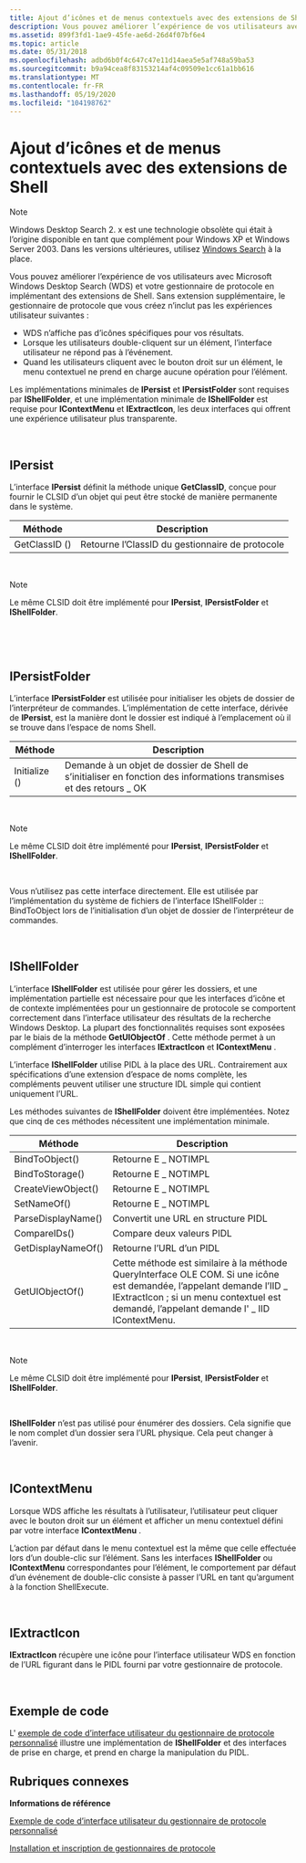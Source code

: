 ```yaml
---
title: Ajout d’icônes et de menus contextuels avec des extensions de Shell
description: Vous pouvez améliorer l’expérience de vos utilisateurs avec Microsoft Windows Desktop Search (WDS) et votre gestionnaire de protocole en implémentant des extensions de Shell.
ms.assetid: 899f3fd1-1ae9-45fe-ae6d-26d4f07bf6e4
ms.topic: article
ms.date: 05/31/2018
ms.openlocfilehash: adbd6b0f4c647c47e11d14aea5e5af748a59ba53
ms.sourcegitcommit: b9a94cea8f83153214af4c09509e1cc61a1bb616
ms.translationtype: MT
ms.contentlocale: fr-FR
ms.lasthandoff: 05/19/2020
ms.locfileid: "104198762"
---
```

# <a name="adding-icons-and-context-menus-with-shell-extensions"></a>Ajout d’icônes et de menus contextuels avec des extensions de Shell

> [!NOTE]
> Windows Desktop Search 2. x est une technologie obsolète qui était à l’origine disponible en tant que complément pour Windows XP et Windows Server 2003. Dans les versions ultérieures, utilisez [Windows Search](../search/-search-3x-wds-overview.md) à la place.

Vous pouvez améliorer l’expérience de vos utilisateurs avec Microsoft Windows Desktop Search (WDS) et votre gestionnaire de protocole en implémentant des extensions de Shell. Sans extension supplémentaire, le gestionnaire de protocole que vous créez n’inclut pas les expériences utilisateur suivantes :

-   WDS n’affiche pas d’icônes spécifiques pour vos résultats.
-   Lorsque les utilisateurs double-cliquent sur un élément, l’interface utilisateur ne répond pas à l’événement.
-   Quand les utilisateurs cliquent avec le bouton droit sur un élément, le menu contextuel ne prend en charge aucune opération pour l’élément.

Les implémentations minimales de **IPersist** et **IPersistFolder** sont requises par **IShellFolder**, et une implémentation minimale de **IShellFolder** est requise pour **IContextMenu** et **IExtractIcon**, les deux interfaces qui offrent une expérience utilisateur plus transparente.

 

## <a name="ipersist"></a>IPersist

L’interface **IPersist** définit la méthode unique **GetClassID**, conçue pour fournir le CLSID d’un objet qui peut être stocké de manière permanente dans le système.



| Méthode       | Description                                 |
|--------------|---------------------------------------------|
| GetClassID () | Retourne l’ClassID du gestionnaire de protocole |



 

> [!Note]
>
> Le même CLSID doit être implémenté pour **IPersist**, **IPersistFolder** et **IShellFolder**.

 

 

## <a name="ipersistfolder"></a>IPersistFolder

L’interface **IPersistFolder** est utilisée pour initialiser les objets de dossier de l’interpréteur de commandes. L’implémentation de cette interface, dérivée de **IPersist**, est la manière dont le dossier est indiqué à l’emplacement où il se trouve dans l’espace de noms Shell.



| Méthode       | Description                                                                                            |
|--------------|--------------------------------------------------------------------------------------------------------|
| Initialize () | Demande à un objet de dossier de Shell de s’initialiser en fonction des informations transmises et des retours \_ OK |



 

> [!Note]
>
> Le même CLSID doit être implémenté pour **IPersist**, **IPersistFolder** et **IShellFolder**.

 

Vous n’utilisez pas cette interface directement. Elle est utilisée par l’implémentation du système de fichiers de l’interface IShellFolder :: BindToObject lors de l’initialisation d’un objet de dossier de l’interpréteur de commandes.

 

## <a name="ishellfolder"></a>IShellFolder

L’interface **IShellFolder** est utilisée pour gérer les dossiers, et une implémentation partielle est nécessaire pour que les interfaces d’icône et de contexte implémentées pour un gestionnaire de protocole se comportent correctement dans l’interface utilisateur des résultats de la recherche Windows Desktop. La plupart des fonctionnalités requises sont exposées par le biais de la méthode **GetUIObjectOf** . Cette méthode permet à un complément d’interroger les interfaces **IExtractIcon** et **IContextMenu** .

L’interface **IShellFolder** utilise PIDL à la place des URL. Contrairement aux spécifications d’une extension d’espace de noms complète, les compléments peuvent utiliser une structure IDL simple qui contient uniquement l’URL.

Les méthodes suivantes de **IShellFolder** doivent être implémentées. Notez que cinq de ces méthodes nécessitent une implémentation minimale.



| Méthode             | Description                                                                                                                                                                                                 |
|--------------------|-------------------------------------------------------------------------------------------------------------------------------------------------------------------------------------------------------------|
| BindToObject()     | Retourne E \_ NOTIMPL                                                                                                                                                                                          |
| BindToStorage()    | Retourne E \_ NOTIMPL                                                                                                                                                                                          |
| CreateViewObject() | Retourne E \_ NOTIMPL                                                                                                                                                                                          |
| SetNameOf()        | Retourne E \_ NOTIMPL                                                                                                                                                                                          |
| ParseDisplayName() | Convertit une URL en structure PIDL                                                                                                                                                                        |
| CompareIDs()       | Compare deux valeurs PIDL                                                                                                                                                                                    |
| GetDisplayNameOf() | Retourne l’URL d’un PIDL                                                                                                                                                                                  |
| GetUIObjectOf()    | Cette méthode est similaire à la méthode QueryInterface OLE COM. Si une icône est demandée, l’appelant demande l’IID \_ IExtractIcon ; si un menu contextuel est demandé, l’appelant demande l' \_ IID IContextMenu. |



 

> [!Note]
>
> Le même CLSID doit être implémenté pour **IPersist**, **IPersistFolder** et **IShellFolder**.

 

**IShellFolder** n’est pas utilisé pour énumérer des dossiers. Cela signifie que le nom complet d’un dossier sera l’URL physique. Cela peut changer à l’avenir.

 

## <a name="icontextmenu"></a>IContextMenu

Lorsque WDS affiche les résultats à l’utilisateur, l’utilisateur peut cliquer avec le bouton droit sur un élément et afficher un menu contextuel défini par votre interface **IContextMenu** .

L’action par défaut dans le menu contextuel est la même que celle effectuée lors d’un double-clic sur l’élément. Sans les interfaces **IShellFolder** ou **IContextMenu** correspondantes pour l’élément, le comportement par défaut d’un événement de double-clic consiste à passer l’URL en tant qu’argument à la fonction ShellExecute.

 

## <a name="iextracticon"></a>IExtractIcon

**IExtractIcon** récupère une icône pour l’interface utilisateur WDS en fonction de l’URL figurant dans le PIDL fourni par votre gestionnaire de protocole.

 

## <a name="code-sample"></a>Exemple de code

L' [exemple de code d’interface utilisateur du gestionnaire de protocole personnalisé](-search-2x-wds-ph-ui-samplecode.md) illustre une implémentation de **IShellFolder** et des interfaces de prise en charge, et prend en charge la manipulation du PIDL.

## <a name="related-topics"></a>Rubriques connexes

<dl> <dt>

**Informations de référence**
</dt> <dt>

[Exemple de code d’interface utilisateur du gestionnaire de protocole personnalisé](-search-2x-wds-ph-ui-samplecode.md)
</dt> <dt>

[Installation et inscription de gestionnaires de protocole](-search-2x-wds-ph-install-registration.md)
</dt> </dl>

 

 




